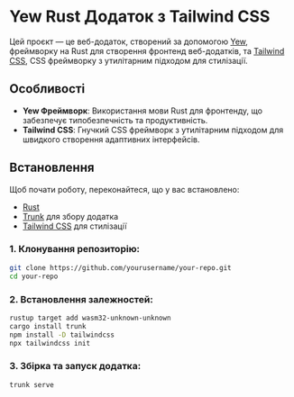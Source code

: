 # Yew Rust Додаток з Tailwind CSS

Цей проєкт — це веб-додаток, створений за допомогою [Yew](https://yew.rs/), фреймворку на Rust для створення фронтенд веб-додатків, та [Tailwind CSS](https://tailwindcss.com/), CSS фреймворку з утилітарним підходом для стилізації.

## Особливості

- **Yew Фреймворк**: Використання мови Rust для фронтенду, що забезпечує типобезпечність та продуктивність.
- **Tailwind CSS**: Гнучкий CSS фреймворк з утилітарним підходом для швидкого створення адаптивних інтерфейсів.

## Встановлення

Щоб почати роботу, переконайтеся, що у вас встановлено:

- [Rust](https://www.rust-lang.org/tools/install)
- [Trunk](https://trunkrs.dev/#install) для збору додатка
- [Tailwind CSS](https://tailwindcss.com/docs/installation) для стилізації

### 1. Клонування репозиторію:

```bash
git clone https://github.com/yourusername/your-repo.git
cd your-repo
```
### 2. Встановлення залежностей:

```bash
rustup target add wasm32-unknown-unknown
cargo install trunk
npm install -D tailwindcss
npx tailwindcss init
```

### 3. Збірка та запуск додатка:

```bash
trunk serve
```
